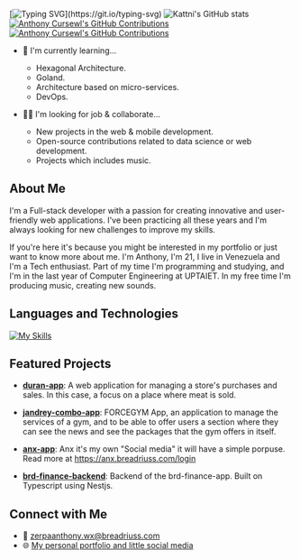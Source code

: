 [![Typing SVG](https://readme-typing-svg.herokuapp.com?font=Poppins&weight=600&size=25&duration=4000&pause=1000&color=944FED&center=false&width=435&lines=Hi%2C+I'm+Anthony+Cursewl!)](https://git.io/typing-svg)
![Kattni's GitHub stats](https://github-readme-stats.vercel.app/api?username=anthonycursewl&theme=tokyonight&show_icons=true)
[![Anthony Cursewl's GitHub Contributions](https://github-readme-stats.vercel.app/api/top-langs/?username=anthonycursewl&layout=compact&langs_count=8)](https://github.com/anthonycursewl/github-readme-stats)   [![Anthony Cursewl's GitHub Contributions](https://github-readme-streak-stats.herokuapp.com/?user=anthonycursewl&theme=radical)](https://github.com/anthonycursewl/github-readme-streak-stats)

*   🌱 I'm currently learning...
    *   Hexagonal Architecture.
    *   Goland.
    *   Architecture based on micro-services.
    *   DevOps.

*   🤝🏻 I'm looking for job & collaborate...
    *   New projects in the web & mobile development.
    *   Open-source contributions related to data science or web development.
    *   Projects which includes music.

## About Me

I'm a Full-stack developer with a passion for creating innovative and user-friendly web applications. I've been practicing all these years and I'm always looking for new challenges to improve my skills.

If you're here it's because you might be interested in my portfolio or just want to know more about me. I'm Anthony, I'm 21, I live in Venezuela and I'm a Tech enthusiast. Part of my time I'm programming and studying, and I'm in the last year of Computer Engineering at UPTAIET. In my free time I'm producing music, creating new sounds.

## Languages and Technologies

[![My Skills](https://skillicons.dev/icons?i=ts,js,python,kotlin,java,react,angular,vue,postgres,mongo,git,github,gitlab,nginx,docker,mysql,prisma,nest,spring,vite,tailwind,express&perline=10)](https://anx.breadriuss.com/about/anthony?ref=abitfun)

## Featured Projects

*   **[duran-app](https://github.com/anthonycursewl/meat-swt-app)**: A web application for managing a store's purchases and sales. In this case, a focus on a place where meat is sold.

*   **[jandrey-combo-app](https://github.com/anthonycursewl/jandrey-combo-app)**: FORCEGYM App, an application to manage the services of a gym, and to be able to offer users a section where they can see the news and see the packages that the gym offers in itself.

*   **[anx-app](https://github.com/anthonycursewl/anx-app)**: Anx it's my own "Social media"
it will have a simple porpuse. Read more at https://anx.breadriuss.com/login

*   **[brd-finance-backend](https://github.com/anthonycursewl/brd-finance-backend)**: Backend of the brd-finance-app. Built on Typescript using Nestjs.

## Connect with Me

*   📧 [zerpaanthony.wx@breadriuss.com](mailto:anthony.breadriuss.com/about/anthony?ref=abitfun)
*   🌐 [My personal portfolio and little social media](https://anx.breadriuss.com/about/anthony?ref=abitfun)

  
